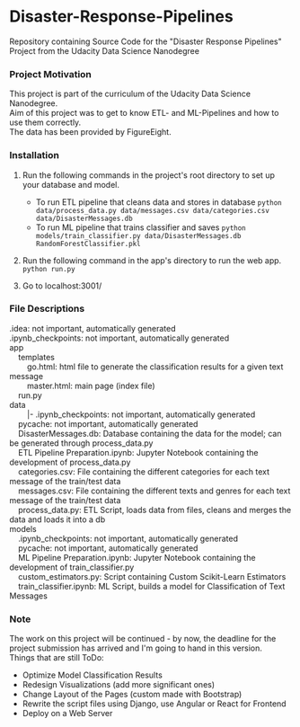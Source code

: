# Disaster-Response-Pipelines
Repository containing Source Code for the "Disaster Response Pipelines" Project from the Udacity Data Science Nanodegree

### Project Motivation
This project is part of the curriculum of the Udacity Data Science Nanodegree. <br>
Aim of this project was to get to know ETL- and ML-Pipelines and how to use them correctly. <br>
The data has been provided by FigureEight.

### Installation
1. Run the following commands in the project's root directory to set up your database and model.

    - To run ETL pipeline that cleans data and stores in database
        `python data/process_data.py data/messages.csv data/categories.csv data/DisasterMessages.db`
    - To run ML pipeline that trains classifier and saves
        `python models/train_classifier.py data/DisasterMessages.db RandomForestClassifier.pkl`

2. Run the following command in the app's directory to run the web app.
    `python run.py`

3. Go to localhost:3001/

### File Descriptions
.idea: not important, automatically generated<br>
.ipynb_checkpoints: not important, automatically generated<br>
app<br>
&nbsp;&nbsp;&nbsp;&nbsp;templates<br>
&nbsp;&nbsp;&nbsp;&nbsp;&nbsp;&nbsp;&nbsp;&nbsp;go.html: html file to generate the classification results for a given text message<br>
&nbsp;&nbsp;&nbsp;&nbsp;&nbsp;&nbsp;&nbsp;&nbsp;master.html: main page (index file)<br>
&nbsp;&nbsp;&nbsp;&nbsp;run.py <br>
data <br>
&nbsp;&nbsp;&nbsp;&nbsp;&nbsp;&nbsp;&nbsp;&nbsp;|- .ipynb_checkpoints: not important, automatically generated<br>
&nbsp;&nbsp;&nbsp;&nbsp;pycache: not important, automatically generated<br>
&nbsp;&nbsp;&nbsp;&nbsp;DisasterMessages.db: Database containing the data for the model; can be generated through process_data.py<br>
&nbsp;&nbsp;&nbsp;&nbsp;ETL Pipeline Preparation.ipynb: Jupyter Notebook containing the development of process_data.py<br>
&nbsp;&nbsp;&nbsp;&nbsp;categories.csv: File containing the different categories for each text message of the train/test data<br>
&nbsp;&nbsp;&nbsp;&nbsp;messages.csv: File containing the different texts and genres for each text message of the train/test data<br>
&nbsp;&nbsp;&nbsp;&nbsp;process_data.py: ETL Script, loads data from files, cleans and merges the data and loads it into a db<br>
models<br>
&nbsp;&nbsp;&nbsp;&nbsp;.ipynb_checkpoints: not important, automatically generated<br>
&nbsp;&nbsp;&nbsp;&nbsp;pycache: not important, automatically generated<br>
&nbsp;&nbsp;&nbsp;&nbsp;ML Pipeline Preparation.ipynb: Jupyter Notebook containing the development of train_classifier.py<br>
&nbsp;&nbsp;&nbsp;&nbsp;custom_estimators.py: Script containing Custom Scikit-Learn Estimators<br>
&nbsp;&nbsp;&nbsp;&nbsp;train_classifier.ipynb: ML Script, builds a model for Classification of Text Messages<br>


### Note
The work on this project will be continued - by now, the deadline for the project submission has arrived and I'm going
to hand in this version. <br>
Things that are still ToDo:
- Optimize Model Classification Results
- Redesign Visualizations (add more significant ones)
- Change Layout of the Pages (custom made with Bootstrap)
- Rewrite the script files using Django, use Angular or React for Frontend
- Deploy on a Web Server